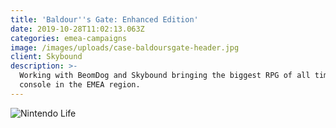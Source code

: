 ```yaml
---
title: 'Baldour''s Gate: Enhanced Edition'
date: 2019-10-28T11:02:13.063Z
categories: emea-campaigns
image: /images/uploads/case-baldoursgate-header.jpg
client: Skybound
description: >-
  Working with BeomDog and Skybound bringing the biggest RPG of all time bock to
  console in the EMEA region.
---
```

![Nintendo Life](/images/uploads/case-bauldersgate-img.jpg "Nintendo Life")
